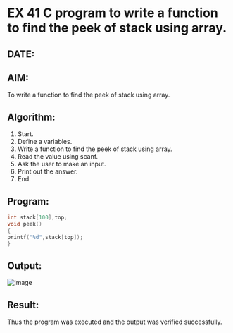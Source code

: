 # EX 41 C program to write a function to find the peek of stack using array.
## DATE:
## AIM:
To write a function to find the peek of stack using array.

## Algorithm:
1. Start. 
2. Define a variables. 
3. Write a function to find the peek of stack using array. 
4. Read the value using scanf. 
5. Ask the user to make an input. 
6. Print out the answer. 
7. End.  

## Program:
```c program
int stack[100],top; 
void peek() 
{ 
printf("%d",stack[top]); 
} 
```

## Output:
![image](https://github.com/user-attachments/assets/e6990a19-fb3b-459d-b7cb-ed4c69b331cf)


## Result:
Thus the program was executed and the output was verified successfully.
